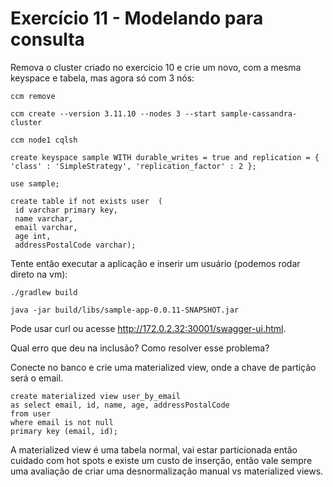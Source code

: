 # Exercício 11 - Modelando para consulta

Remova o cluster criado no exercicio 10 e crie um novo, com a mesma keyspace e tabela, mas agora só com 3 nós:

```
ccm remove

ccm create --version 3.11.10 --nodes 3 --start sample-cassandra-cluster

ccm node1 cqlsh

create keyspace sample WITH durable_writes = true and replication = { 'class' : 'SimpleStrategy', 'replication_factor' : 2 };

use sample;

create table if not exists user  (
 id varchar primary key,
 name varchar,
 email varchar,
 age int,
 addressPostalCode varchar);
```

Tente então executar a aplicação e inserir um usuário (podemos rodar direto na vm):

```
./gradlew build

java -jar build/libs/sample-app-0.0.11-SNAPSHOT.jar
```

Pode usar curl ou acesse http://172.0.2.32:30001/swagger-ui.html.

Qual erro que deu na inclusão? Como resolver esse problema?

Conecte no banco e crie uma materialized view, onde a chave de partição será o email.

```
create materialized view user_by_email 
as select email, id, name, age, addressPostalCode
from user 
where email is not null
primary key (email, id);
```

A materialized view é uma tabela normal, vai estar particionada então cuidado com hot spots e existe um custo de inserção, então vale sempre uma avaliação de criar uma desnormalização manual vs materialized views.

